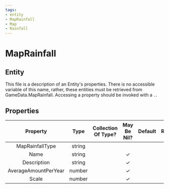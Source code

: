 ```yaml
---
tags:
- entity
- MapRainfall
- Map
- Rainfall
---
```

# MapRainfall
## Entity
This file is a description of an Entity's properties. There is no accessible variable of this name, rather, these entities must be retrieved from GameData.MapRainfall. Accessing a property should be invoked with a `.`.
## Properties
|	Property	|	Type	|	Collection Of Type?	|	May Be Nil?	|	Default	|	References	|	Key	|	Notes	|
|	:-:	|	:-:	|	:-:	|	:-:	|	:-:	|	:-:	|	:-:	|	-:	|
|	MapRainfallType	|	string	|		|		|		|		|		|	|
|	Name	|	string	|		|	✓	|		|		|		|	|
|	Description	|	string	|		|	✓	|		|		|		|	|
|	AverageAmountPerYear	|	number	|		|	✓	|		|		|		|	|
|	Scale	|	number	|		|	✓	|		|		|		|	|
